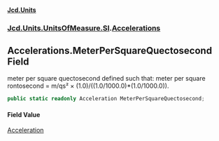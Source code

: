 #### [Jcd.Units](index.md 'index')
### [Jcd.Units.UnitsOfMeasure.SI](Jcd.Units.UnitsOfMeasure.SI.md 'Jcd.Units.UnitsOfMeasure.SI').[Accelerations](Accelerations.md 'Jcd.Units.UnitsOfMeasure.SI.Accelerations')

## Accelerations.MeterPerSquareQuectosecond Field

meter per square quectosecond defined such that: meter per square rontosecond = m/qs² ×
(1.0)/((1.0/1000.0)*(1.0/1000.0)).

```csharp
public static readonly Acceleration MeterPerSquareQuectosecond;
```

#### Field Value
[Acceleration](Acceleration.md 'Jcd.Units.UnitTypes.Acceleration')